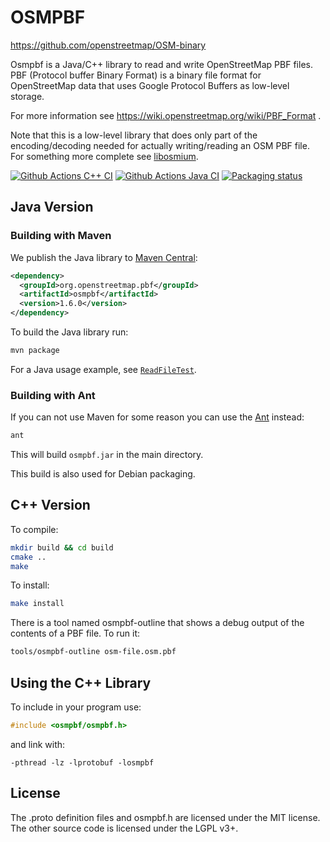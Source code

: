 
# OSMPBF

https://github.com/openstreetmap/OSM-binary

Osmpbf is a Java/C++ library to read and write OpenStreetMap PBF files.
PBF (Protocol buffer Binary Format) is a binary file format for OpenStreetMap
data that uses Google Protocol Buffers as low-level storage.

For more information see https://wiki.openstreetmap.org/wiki/PBF_Format .

Note that this is a low-level library that does only part of the
encoding/decoding needed for actually writing/reading an OSM PBF file. For
something more complete see [libosmium](https://osmcode.org/libosmium/).

[![Github Actions C++ CI](https://github.com/openstreetmap/OSM-binary/actions/workflows/c.yml/badge.svg)](https://github.com/openstreetmap/OSM-binary/actions/workflows/c.yml)
[![Github Actions Java CI](https://github.com/openstreetmap/OSM-binary/actions/workflows/java.yml/badge.svg)](https://github.com/openstreetmap/OSM-binary/actions/workflows/java.yml)
[![Packaging status](https://repology.org/badge/tiny-repos/libosmpbf.svg)](https://repology.org/project/libosmpbf/versions)

## Java Version

### Building with Maven

We publish the Java library to [Maven Central](https://search.maven.org/):

```xml
<dependency>
  <groupId>org.openstreetmap.pbf</groupId>
  <artifactId>osmpbf</artifactId>
  <version>1.6.0</version>
</dependency>
```

To build the Java library run:

```sh
mvn package
```

For a Java usage example, see
[`ReadFileTest`](https://github.com/openstreetmap/OSM-binary/blob/master/test.java/crosby/binary/ReadFileTest.java).

### Building with Ant

If you can not use Maven for some reason you can use the
[Ant](https://ant.apache.org/) instead:

```sh
ant
```

This will build `osmpbf.jar` in the main directory.

This build is also used for Debian packaging.

## C++ Version

To compile:

```sh
mkdir build && cd build
cmake ..
make
```

To install:

```sh
make install
```

There is a tool named osmpbf-outline that shows a debug output of the contents
of a PBF file. To run it:

```sh
tools/osmpbf-outline osm-file.osm.pbf
```


## Using the C++ Library

To include in your program use:

```c
#include <osmpbf/osmpbf.h>
```

and link with:

```
-pthread -lz -lprotobuf -losmpbf
```


## License

The .proto definition files and osmpbf.h are licensed under the MIT license.
The other source code is licensed under the LGPL v3+.

